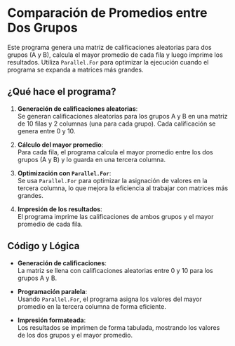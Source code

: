 # Comparación de Promedios entre Dos Grupos

Este programa genera una matriz de calificaciones aleatorias para dos grupos (A y B), calcula el mayor promedio de cada fila y luego imprime los resultados. Utiliza `Parallel.For` para optimizar la ejecución cuando el programa se expanda a matrices más grandes.

## ¿Qué hace el programa?

1. **Generación de calificaciones aleatorias**:  
   Se generan calificaciones aleatorias para los grupos A y B en una matriz de 10 filas y 2 columnas (una para cada grupo). Cada calificación se genera entre 0 y 10.

2. **Cálculo del mayor promedio**:  
   Para cada fila, el programa calcula el mayor promedio entre los dos grupos (A y B) y lo guarda en una tercera columna.

3. **Optimización con `Parallel.For`**:  
   Se usa `Parallel.For` para optimizar la asignación de valores en la tercera columna, lo que mejora la eficiencia al trabajar con matrices más grandes.

4. **Impresión de los resultados**:  
   El programa imprime las calificaciones de ambos grupos y el mayor promedio de cada fila.

## Código y Lógica

- **Generación de calificaciones**:  
   La matriz se llena con calificaciones aleatorias entre 0 y 10 para los grupos A y B.

- **Programación paralela**:  
   Usando `Parallel.For`, el programa asigna los valores del mayor promedio en la tercera columna de forma eficiente.

- **Impresión formateada**:  
   Los resultados se imprimen de forma tabulada, mostrando los valores de los dos grupos y el mayor promedio.

